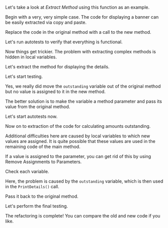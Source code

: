 Let's take a look at <i>Extract Method</i> using this function as an example.

Begin with a very, very simple case. The code for displaying a banner can be easily extracted via copy and paste.

Replace the code in the original method with a call to the new method.

Let's run autotests to verify that everything is functional.

Now things get trickier. The problem with extracting complex methods is hidden in local variables.

Let's extract the method for displaying the details.

Let's start testing.

Yes, we really did move the <code>outstanding</code> variable out of the original method but no value is assigned to it in the new method.

The better solution is to make the variable a method parameter and pass its value from the original method.

Let's start autotests now.

Now on to extraction of the code for calculating amounts outstanding.

Additional difficulties here are caused by local variables to which new values are assigned. It is quite possible that these values are used in the remaining code of the main method.

If a value is assigned to the parameter, you can get rid of this by using Remove Assignments to Parameters.

Check each variable.

Here, the problem is caused by the <code>outstanding</code> variable, which is then used in the <code>PrintDetails()</code> call.

Pass it back to the original method.

Let's perform the final testing.

The refactoring is complete! You can compare the old and new code if you like.